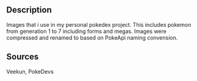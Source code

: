 ## Description

Images that i use in my personal pokedex project.
This includes pokemon from generation 1 to 7 including forms and megas. Images were compressed and renamed to based on PokeApi naming convension.

## Sources
Veekun, PokeDevs